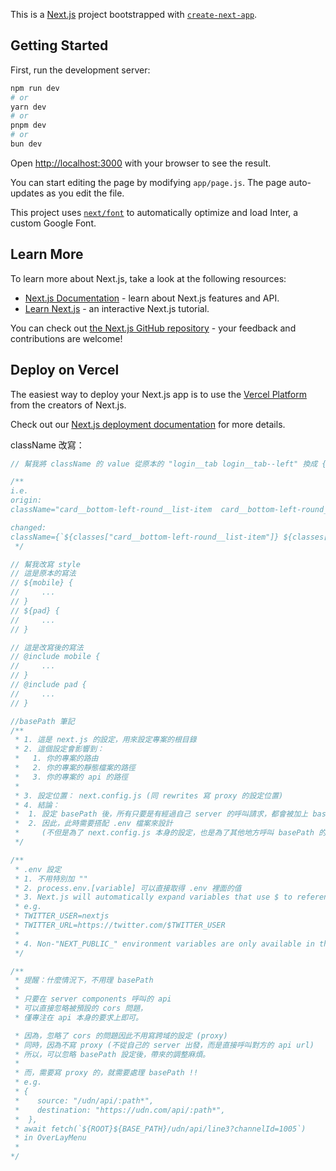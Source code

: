 This is a [Next.js](https://nextjs.org/) project bootstrapped with [`create-next-app`](https://github.com/vercel/next.js/tree/canary/packages/create-next-app).

## Getting Started

First, run the development server:

```bash
npm run dev
# or
yarn dev
# or
pnpm dev
# or
bun dev
```

Open [http://localhost:3000](http://localhost:3000) with your browser to see the result.

You can start editing the page by modifying `app/page.js`. The page auto-updates as you edit the file.

This project uses [`next/font`](https://nextjs.org/docs/basic-features/font-optimization) to automatically optimize and load Inter, a custom Google Font.

## Learn More

To learn more about Next.js, take a look at the following resources:

- [Next.js Documentation](https://nextjs.org/docs) - learn about Next.js features and API.
- [Learn Next.js](https://nextjs.org/learn) - an interactive Next.js tutorial.

You can check out [the Next.js GitHub repository](https://github.com/vercel/next.js/) - your feedback and contributions are welcome!

## Deploy on Vercel

The easiest way to deploy your Next.js app is to use the [Vercel Platform](https://vercel.com/new?utm_medium=default-template&filter=next.js&utm_source=create-next-app&utm_campaign=create-next-app-readme) from the creators of Next.js.

Check out our [Next.js deployment documentation](https://nextjs.org/docs/deployment) for more details.

className 改寫：

```js
// 幫我將 className 的 value 從原本的 "login__tab login__tab--left" 換成 {`${classes.login__tab} ${classes["login__tab--left"]} `} 這種型式

/** 
i.e.
origin:
className="card__bottom-left-round__list-item  card__bottom-left-round__list-item--comparison"

changed:
className={`${classes["card__bottom-left-round__list-item"]} ${classes["card__bottom-left-round__list-item--comparison"]} `}
 */
```

```js
// 幫我改寫 style
// 這是原本的寫法
// ${mobile} {
//     ...
// }
// ${pad} {
//     ...
// }

// 這是改寫後的寫法
// @include mobile {
//     ...
// }
// @include pad {
//     ...
// }
```

```js
//basePath 筆記
/**
 * 1. 這是 next.js 的設定，用來設定專案的根目錄
 * 2. 這個設定會影響到：
 *   1. 你的專案的路由
 *   2. 你的專案的靜態檔案的路徑
 *   3. 你的專案的 api 的路徑
 *
 * 3. 設定位置： next.config.js (同 rewrites 寫 proxy 的設定位置)
 * 4. 結論：
 *  1. 設定 basePath 後，所有只要是有經過自己 server 的呼叫請求，都會被加上 basePath
 *  2. 因此，此時需要搭配 .env 檔案來設計
 *     (不但是為了 next.config.js 本身的設定，也是為了其他地方呼叫 basePath 的設定)
 */

/**
 * .env 設定
 * 1. 不用特別加 ""
 * 2. process.env.[variable] 可以直接取得 .env 裡面的值
 * 3. Next.js will automatically expand variables that use $ to reference other variables
 * e.g.
 * TWITTER_USER=nextjs
 * TWITTER_URL=https://twitter.com/$TWITTER_USER
 *
 * 4. Non-"NEXT_PUBLIC_" environment variables are only available in the Node.js environment
 */

/** 
 * 提醒：什麼情況下，不用理 basePath
 * 
 * 只要在 server components 呼叫的 api
 * 可以直接忽略被預設的 cors 問題，
 * 僅專注在 api 本身的要求上即可。

 * 因為，忽略了 cors 的問題因此不用寫跨域的設定 (proxy)
 * 同時，因為不寫 proxy (不從自己的 server 出發，而是直接呼叫對方的 api url)
 * 所以，可以忽略 basePath 設定後，帶來的調整麻煩。
 * 
 * 而，需要寫 proxy 的，就需要處理 basePath !!
 * e.g. 
 * {
 *    source: "/udn/api/:path*",
 *    destination: "https://udn.com/api/:path*",
 *  },
 * await fetch(`${ROOT}${BASE_PATH}/udn/api/line3?channelId=1005`) 
 * in OverLayMenu
 * 
*/
```

```js
```
